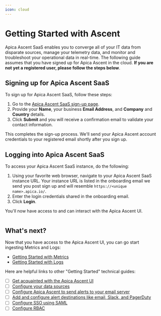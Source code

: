 ```yaml
---
icon: cloud
---
```


# Getting Started with Ascent

Apica Ascent SaaS enables you to converge all of your IT data from disparate sources, manage your telemetry data, and monitor and troubleshoot your operational data in real-time. The following guide assumes that you have signed up for Apica Ascent in the cloud. **If you are not yet a registered user, please follow the steps below**.

## Signing up for Apica Ascent SaaS

To sign up for Apica Ascent SaaS, follow these steps:

1. Go to the [Apica Ascent SaaS sign-up page](https://www.apica.io/freemium/).
2. Provide your **Name**, your business **Email Address**, and **Company** and **Country** details.
3. Click **Submit** and you will receive a confirmation email to validate your contact information.

This completes the sign-up process. We'll send your Apica Ascent account credentials to your registered email shortly after you sign up.

## Logging into Apica Ascent SaaS

To access your Apica Ascent SaaS instance, do the following:

1. Using your favorite web browser, navigate to your Apica Ascent SaaS instance URL. Your instance URL is listed in the onboarding email we send you post sign up and will resemble `https://<unique name>.apica.io/`.
2. Enter the login credentials shared in the onboarding email.
3. Click **Login**.

You'll now have access to and can interact with the Apica Ascent UI.

<figure><img src="../../.gitbook/assets/Screen Shot 2024-01-21 at 5.03.07 AM.png" alt=""><figcaption></figcaption></figure>

## What's next?

Now that you have access to the Apica Ascent UI, you can go start ingesting Metrics and Logs:

* [Getting Started with Metrics](getting-started-with-metrics.md)
* [Getting Started with Logs](getting-started-with-logs/)

Here are helpful links to other "Getting Started" technical guides:

* [ ] [Get acquainted with the Apica Ascent UI](../../product-overview/the-logiq-ui.md)
* [ ] [Configure your data sources](../../integrations/overview/)
* [ ] [Configure Apica Ascent to send alerts to your email server](../../logiq-ui-configuration/email-configuration-setup.md)
* [ ] [Add and configure alert destinations like email, Slack, and PagerDuty](../../integrations/list-of-integrations/alert-destinations/)
* [ ] [Configure SSO using SAML](../../logiq-ui-configuration/single-sign-on-configuration.md)
* [ ] [Configure RBAC](../../log-management/configuring-rbac.md)
